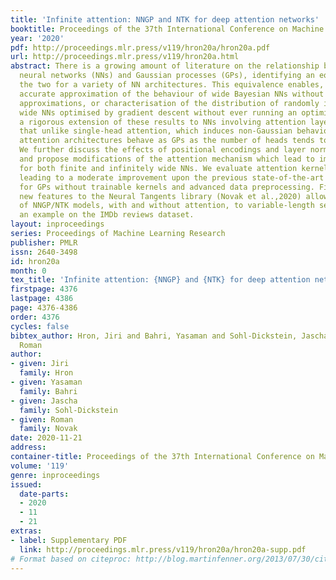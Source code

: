```yaml
---
title: 'Infinite attention: NNGP and NTK for deep attention networks'
booktitle: Proceedings of the 37th International Conference on Machine Learning
year: '2020'
pdf: http://proceedings.mlr.press/v119/hron20a/hron20a.pdf
url: http://proceedings.mlr.press/v119/hron20a.html
abstract: There is a growing amount of literature on the relationship between wide
  neural networks (NNs) and Gaussian processes (GPs), identifying an equivalence between
  the two for a variety of NN architectures. This equivalence enables, for instance,
  accurate approximation of the behaviour of wide Bayesian NNs without MCMC or variational
  approximations, or characterisation of the distribution of randomly initialised
  wide NNs optimised by gradient descent without ever running an optimiser. We provide
  a rigorous extension of these results to NNs involving attention layers, showing
  that unlike single-head attention, which induces non-Gaussian behaviour, multi-head
  attention architectures behave as GPs as the number of heads tends to infinity.
  We further discuss the effects of positional encodings and layer normalisation,
  and propose modifications of the attention mechanism which lead to improved results
  for both finite and infinitely wide NNs. We evaluate attention kernels empirically,
  leading to a moderate improvement upon the previous state-of-the-art on CIFAR-10
  for GPs without trainable kernels and advanced data preprocessing. Finally, we introduce
  new features to the Neural Tangents library (Novak et al.,2020) allowing applications
  of NNGP/NTK models, with and without attention, to variable-length sequences, with
  an example on the IMDb reviews dataset.
layout: inproceedings
series: Proceedings of Machine Learning Research
publisher: PMLR
issn: 2640-3498
id: hron20a
month: 0
tex_title: 'Infinite attention: {NNGP} and {NTK} for deep attention networks'
firstpage: 4376
lastpage: 4386
page: 4376-4386
order: 4376
cycles: false
bibtex_author: Hron, Jiri and Bahri, Yasaman and Sohl-Dickstein, Jascha and Novak,
  Roman
author:
- given: Jiri
  family: Hron
- given: Yasaman
  family: Bahri
- given: Jascha
  family: Sohl-Dickstein
- given: Roman
  family: Novak
date: 2020-11-21
address: 
container-title: Proceedings of the 37th International Conference on Machine Learning
volume: '119'
genre: inproceedings
issued:
  date-parts:
  - 2020
  - 11
  - 21
extras:
- label: Supplementary PDF
  link: http://proceedings.mlr.press/v119/hron20a/hron20a-supp.pdf
# Format based on citeproc: http://blog.martinfenner.org/2013/07/30/citeproc-yaml-for-bibliographies/
---
```


